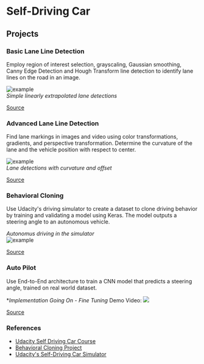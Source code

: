 # Self-Driving Car



## Projects

### Basic Lane Line Detection
Employ region of interest selection, grayscaling, Gaussian smoothing, Canny Edge Detection and Hough Transform line detection to identify lane lines on the road in an image.

![example](https://user-images.githubusercontent.com/11286381/51013469-73a2f000-1517-11e9-922e-a612674272f1.gif)  
_Simple linearly extrapolated lane detections_


[Source](https://github.com/sushant097/Self-Driving-Car-Projects/blob/master/BasicLaneLineDetection)


### Advanced Lane Line Detection
Find lane markings in images and video using color transformations, gradients, and perspective transformation. Determine the curvature of the lane and the vehicle position with respect to center.

![example](https://user-images.githubusercontent.com/11286381/51013566-093e7f80-1518-11e9-9574-2fdba6eb4f38.gif)  
_Lane detections with curvature and offset_
 
[Source](https://github.com/sushant097/Self-Driving-Car-Projects/blob/master/AdvancedLaneLineDetection)

### Behavioral Cloning
Use Udacity's driving simulator to create a dataset to clone driving behavior by training and validating a model using Keras. The model outputs a steering angle to an autonomous vehicle.

_Autonomus driving in the simulator_  
![example](https://user-images.githubusercontent.com/11286381/51013753-17d96680-1519-11e9-8edf-ea62b5a30771.gif)  

[Source](https://github.com/sushant097/Self-Driving-Car-Projects/blob/master/BehavioralCloning)

### Auto Pilot
Use End-to-End architecture to train a CNN model that predicts a steering angle, trained on real world dataset.

**Implementation Going On - Fine Tuning*
Demo Video:
![](https://github.com/sushant097/Self-Driving-Car-Projects/blob/master/AutoPilot/file/autopilot.gif)

[Source](https://github.com/sushant097/Self-Driving-Car-Projects/blob/master/AutoPilot/)



### References
* [Udacity Self Driving Car Course](https://www.udacity.com/course/self-driving-car-engineer-nanodegree--nd013)
* [Behavioral Cloning Project](https://github.com/udacity/CarND-Behavioral-Cloning-P3)
* [Udacity's Self-Driving Car Simulator](https://github.com/udacity/self-driving-car-sim)